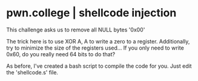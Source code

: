 # pwn.college | shellcode injection

This challenge asks us to remove all NULL bytes '0x00'

The trick here is to use XOR A, A to write a zero to a register.
Additionally, try to minimize the size of the registers used... If you only need to write 0x60, do you really need 64 bits to do that?

As before, I've created a bash script to compile the code for you. Just edit the 'shellcode.s' file.
